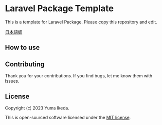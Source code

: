 # Laravel Package Template

This is a template for Laravel Package. Please copy this repository and edit.

[日本語版](https://qiita.com/ikepu-tp)

## How to use

## Contributing

Thank you for your contributions. If you find bugs, let me know them with issues.

## License

Copyright (c) 2023 Yuma Ikeda.

This is open-sourced software licensed under the [MIT license](LICENSE).
